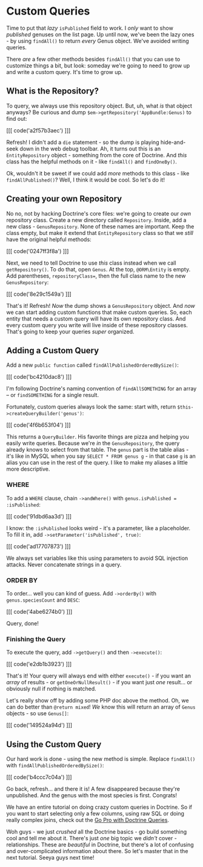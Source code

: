 # Custom Queries

Time to put that *lazy*  `isPublished` field to work. I *only* want to show *published*
genuses on the list page. Up until now, we've been the lazy ones - by using `findAll()`
to return *every* Genus object. We've avoided writing queries.

There *are* a few other methods besides `findAll()` that you can use to customize
things a bit, but look: someday we're going to need to grow up and write a custom
query. It's time to grow up.

## What is the Repository?

To query, we always use this repository object. But, uh, what *is* that object anyways?
Be curious and dump `$em->getRepository('AppBundle:Genus)` to find out:

[[[ code('a2f57b3aec') ]]]

Refresh! I didn't add a `die` statement - so the dump is playing hide-and-seek down
in the web debug toolbar. Ah, it turns out this is an `EntityRepository` object -
something from the core of Doctrine. And *this* class has the helpful methods on
it - like `findAll()` and `findOneBy()`.

Ok, wouldn't it be sweet if we could add *more* methods to this class - like `findAllPublished()`?
Well, I think it would be cool. So let's do it!

## Creating your own Repository

No no, not by hacking Doctrine's core files: we're going to create our *own* repository
class. Create a new directory called `Repository`. Inside, add a new class - `GenusRepository`.
None of these names are important. Keep the class empty, but make it extend that
`EntityRepository` class so that we *still* have the original helpful methods:

[[[ code('0247ff3f8a') ]]]

Next, we need to tell Doctrine to use *this* class instead when we call `getRepository()`.
To do that, open `Genus`. At the top, `@ORM\Entity` is empty. Add parentheses,
`repositoryClass=`, then the full class name to the new `GenusRepository`:

[[[ code('8e29c1549a') ]]]

That's it! Refresh! *Now* the dump shows a `GenusRepository` object. And *now* we
can start adding custom functions that make custom queries. So, each entity that needs
a custom query will have its own repository class. And every custom query you write
will live inside of these repository classes. That's going to keep your queries
*super* organized.

## Adding a Custom Query

Add a new `public function` called `findAllPublishedOrderedBySize()`:

[[[ code('bc4210dac8') ]]]

I'm following Doctrine's naming convention of `findAllSOMETHING` for
an array – or `findSOMETHING` for a single result.

Fortunately, custom queries always look the same:  start with, return
`$this->createQueryBuilder('genus')`:

[[[ code('4f6b653f04') ]]]

This returns a `QueryBuilder`. His favorite things are pizza and helping you
easily write queries. Because we're *in* the `GenusRepository`, the query already
knows to select from that table. The `genus` part is the table alias - it's like
in MySQL when you say `SELECT * FROM genus g` - in that case `g` is an alias you
can use in the rest of the query. I like to make my aliases a little more descriptive.

### WHERE

To add a `WHERE` clause, chain `->andWhere()` with `genus.isPublished = :isPublished`:

[[[ code('91dbd6aa3d') ]]]

I know: the `:isPublished` looks weird - it's a parameter, like a placeholder.
To fill it in, add `->setParameter('isPublished', true)`:

[[[ code('ad17707873') ]]]

We always set variables like this using parameters to avoid SQL injection attacks.
Never concatenate strings in a query.

### ORDER BY

To order... well you can kind of guess. Add `->orderBy()` with `genus.speciesCount`
and `DESC`:

[[[ code('4abe6274b0') ]]]

Query, done!

### Finishing the Query

To execute the query, add `->getQuery()` and then `->execute()`:

[[[ code('e2db1b3923') ]]]

That's it! Your query will always end with either `execute()` - if you want an *array*
of results - or `getOneOrNullResult()` - if you want just *one* result... or obviously
null if nothing is matched.

Let's really show off by adding some PHP doc above the method. Oh, we can do better
than `@return mixed`! *We* know this will return an array of `Genus` objects - so
use `Genus[]`:

[[[ code('149524a94d') ]]]

## Using the Custom Query

Our hard work is done - using the new method is simple. Replace `findAll()` with
`findAllPublishedOrderedBySize()`:

[[[ code('b4ccc7c04a') ]]]

Go back, refresh... and there it is! A few disappeared because they're unpublished.
And the genus with the most species is first. Congrats!

We have an entire tutorial on doing crazy custom queries in Doctrine. So if you want
to start selecting only a few columns, using raw SQL or doing really complex joins,
check out the [Go Pro with Doctrine Queries][1].

Woh guys - we just *crushed* all the Doctrine basics - go build something cool and
tell me about it. There's just *one* big topic we *didn't* cover - relationships.
These are *beautiful* in Doctrine, but there's a lot of confusing and over-complicated
information about there. So let's master that in the next tutorial. Seeya guys next
time!


[1]: https://knpuniversity.com/screencast/doctrine-queries
